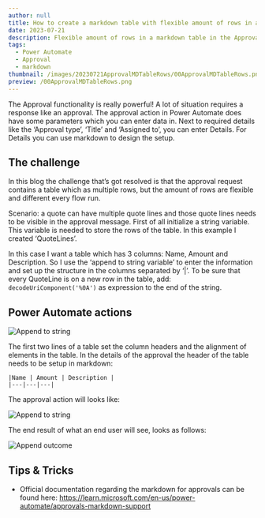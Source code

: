 ```yaml
---
author: null
title: How to create a markdown table with flexible amount of rows in an Approval
date: 2023-07-21
description: Flexible amount of rows in a markdown table in the Approval action
tags:
  - Power Automate
  - Approval
  - markdown
thumbnail: /images/20230721ApprovalMDTableRows/00ApprovalMDTableRows.png
preview: /00ApprovalMDTableRows.png
---
```



The Approval functionality is really powerful! A lot of situation requires a response like an approval. The approval action in Power Automate does have some parameters which you can enter data in. Next to required details like the ‘Approval type’, ‘Title’ and ‘Assigned to’, you can enter Details. For Details you can use markdown to design the setup. 

## The challenge
In this blog the challenge that’s got resolved is that the approval request contains a table which as multiple rows, but the amount of rows are flexible and different every flow run. 

Scenario: a quote can have multiple quote lines and those quote lines needs to be visible in the approval message.
First of all initialize a string variable. This variable is needed to store the rows of the table. In this example I created ‘QuoteLines’. 

In this case I want a table which has 3 columns: Name, Amount and Description. So I use the ‘append to string variable’ to enter the information and set up the structure in the columns separated by ‘|’. 
To be sure that every QuoteLine is on a new row in the table, add: ```decodeUriComponent('%0A')``` as expression to the end of the string.  

## Power Automate actions
![Append to string](/images/20230721ApprovalMDTableRows/1-AppendtoString.png)

The first two lines of a table set the column headers and the alignment of elements in the table. In the details of the approval the header of the table needs to be setup in markdown: 
```
|Name | Amount | Description |
|---|---|---|
```

The approval action will looks like: 

![Append to string](/images/20230721ApprovalMDTableRows/2-Approval.png)


The end result of what an end user will see, looks as follows: 

![Append outcome](/images/20230721ApprovalMDTableRows/3-ApprovalOutcome.png)

## Tips & Tricks
* Official documentation regarding the markdown for approvals can be found here: https://learn.microsoft.com/en-us/power-automate/approvals-markdown-support
